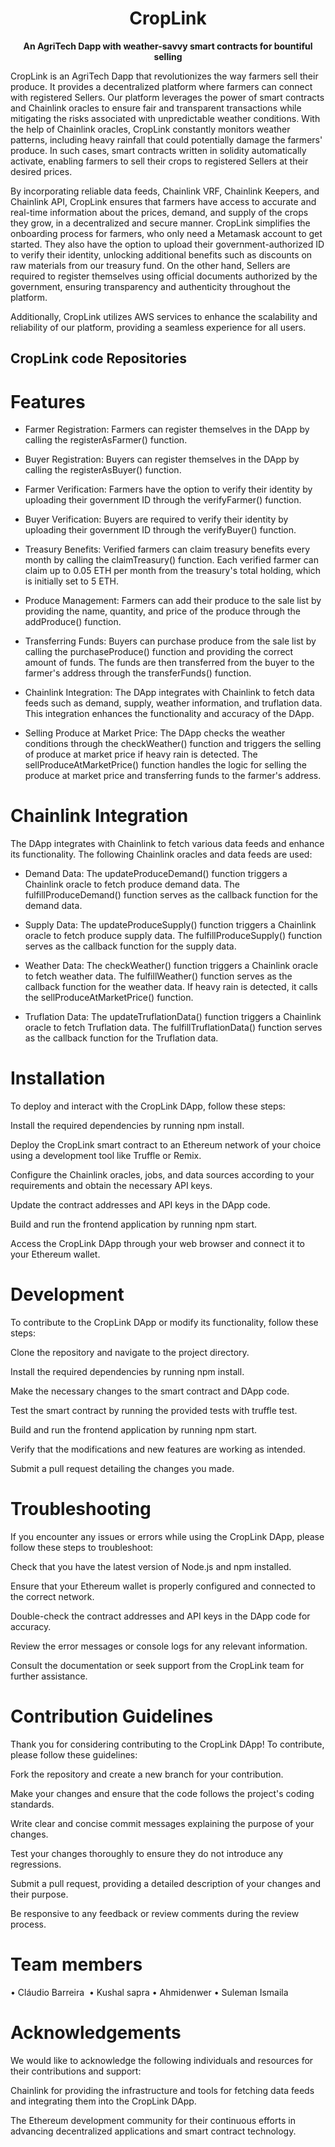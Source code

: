   <div align="center">
  <h1>CropLink</h1>
  <p>
    <strong>An AgriTech Dapp with weather-savvy smart contracts for bountiful selling</strong>
  </p>
  
</div>                                           
                            
          
CropLink is an AgriTech Dapp that revolutionizes the way farmers sell their produce. It provides a decentralized platform where farmers can connect with registered Sellers. Our platform leverages the power of smart contracts and Chainlink oracles to ensure fair and transparent transactions while mitigating the risks associated with unpredictable weather conditions. With the help of Chainlink oracles, CropLink constantly monitors weather patterns, including heavy rainfall that could potentially damage the farmers' produce. In such cases, smart contracts written in solidity automatically activate, enabling farmers to sell their crops to registered Sellers at their desired prices. 

By incorporating reliable data feeds, Chainlink VRF, Chainlink Keepers, and Chainlink API, CropLink ensures that farmers have access to accurate and real-time information about the prices, demand, and supply of the crops they grow, in a decentralized and secure manner. CropLink simplifies the onboarding process for farmers, who only need a Metamask account to get started. They also have the option to upload their government-authorized ID to verify their identity, unlocking additional benefits such as discounts on raw materials from our treasury fund. On the other hand, Sellers are required to register themselves using official documents authorized by the government, ensuring transparency and authenticity throughout the platform. 

Additionally, CropLink utilizes AWS services to enhance the scalability and reliability of our platform, providing a seamless experience for all users.

## CropLink code Repositories

# Features

* Farmer Registration: Farmers can register themselves in the DApp by calling the registerAsFarmer() function.

* Buyer Registration: Buyers can register themselves in the DApp by calling the registerAsBuyer() function.

* Farmer Verification: Farmers have the option to verify their identity by uploading their government ID through the verifyFarmer() function.

* Buyer Verification: Buyers are required to verify their identity by uploading their government ID through the verifyBuyer() function.

* Treasury Benefits: Verified farmers can claim treasury benefits every month by calling the claimTreasury() function. Each verified farmer can claim up to 0.05 ETH per month from the treasury's total holding, which is initially set to 5 ETH.

* Produce Management: Farmers can add their produce to the sale list by providing the name, quantity, and price of the produce through the addProduce() function.

* Transferring Funds: Buyers can purchase produce from the sale list by calling the purchaseProduce() function and providing the correct amount of funds. The funds are then transferred from the buyer to the farmer's address through the transferFunds() function.

* Chainlink Integration: The DApp integrates with Chainlink to fetch data feeds such as demand, supply, weather information, and truflation data. This integration enhances the functionality and accuracy of the DApp.

* Selling Produce at Market Price: The DApp checks the weather conditions through the checkWeather() function and triggers the selling of produce at market price if heavy rain is detected. The sellProduceAtMarketPrice() function handles the logic for selling the produce at market price and transferring funds to the farmer's address.

# Chainlink Integration

The DApp integrates with Chainlink to fetch various data feeds and enhance its functionality. The following Chainlink oracles and data feeds are used:

* Demand Data: The updateProduceDemand() function triggers a Chainlink oracle to fetch produce demand data. The fulfillProduceDemand() function serves as the callback function for the demand data.

* Supply Data: The updateProduceSupply() function triggers a Chainlink oracle to fetch produce supply data. The fulfillProduceSupply() function serves as the callback function for the supply data.

* Weather Data: The checkWeather() function triggers a Chainlink oracle to fetch weather data. The fulfillWeather() function serves as the callback function for the weather data. If heavy rain is detected, it calls the sellProduceAtMarketPrice() function.

* Truflation Data: The updateTruflationData() function triggers a Chainlink oracle to fetch Truflation data. The fulfillTruflationData() function serves as the callback function for the Truflation data.


# Installation

To deploy and interact with the CropLink DApp, follow these steps:

Install the required dependencies by running npm install.

Deploy the CropLink smart contract to an Ethereum network of your choice using a development tool like Truffle or Remix.

Configure the Chainlink oracles, jobs, and data sources according to your requirements and obtain the necessary API keys.

Update the contract addresses and API keys in the DApp code.

Build and run the frontend application by running npm start.

Access the CropLink DApp through your web browser and connect it to your Ethereum wallet.

# Development

To contribute to the CropLink DApp or modify its functionality, follow these steps:

Clone the repository and navigate to the project directory.

Install the required dependencies by running npm install.

Make the necessary changes to the smart contract and DApp code.

Test the smart contract by running the provided tests with truffle test.

Build and run the frontend application by running npm start.

Verify that the modifications and new features are working as intended.

Submit a pull request detailing the changes you made.

# Troubleshooting

If you encounter any issues or errors while using the CropLink DApp, please follow these steps to troubleshoot:

Check that you have the latest version of Node.js and npm installed.

Ensure that your Ethereum wallet is properly configured and connected to the correct network.

Double-check the contract addresses and API keys in the DApp code for accuracy.

Review the error messages or console logs for any relevant information.

Consult the documentation or seek support from the CropLink team for further assistance.

# Contribution Guidelines

Thank you for considering contributing to the CropLink DApp! To contribute, please follow these guidelines:

Fork the repository and create a new branch for your contribution.

Make your changes and ensure that the code follows the project's coding standards.

Write clear and concise commit messages explaining the purpose of your changes.

Test your changes thoroughly to ensure they do not introduce any regressions.

Submit a pull request, providing a detailed description of your changes and their purpose.

Be responsive to any feedback or review comments during the review process.

# Team members 

• Cláudio Barreira 
• Kushal sapra
• Ahmidenwer
• Suleman Ismaila

# Acknowledgements

We would like to acknowledge the following individuals and resources for their contributions and support:

Chainlink for providing the infrastructure and tools for fetching data feeds and integrating them into the CropLink DApp.

The Ethereum development community for their continuous efforts in advancing decentralized applications and smart contract technology.
